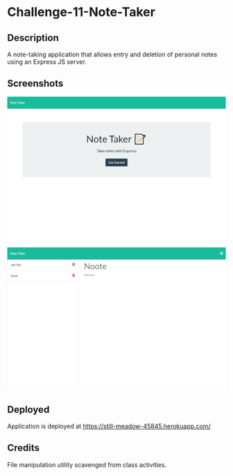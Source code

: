 # Challenge-11-Note-Taker

## Description

A note-taking application that allows entry and deletion of personal notes using an Express JS server. 

## Screenshots
![Main Page](/screenshots/index.png?raw=true)
![Notes Page](/screenshots/notes.png?raw=true)


## Deployed
Application is deployed at https://still-meadow-45845.herokuapp.com/

## Credits
File manipulation utility scavenged from class activities.
